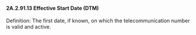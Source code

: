 #### 2A.2.91.13 Effective Start Date (DTM)

Definition: The first date, if known, on which the telecommunication number is valid and active.
